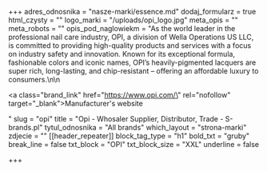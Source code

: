 +++
adres_odnosnika = "nasze-marki/essence.md"
dodaj_formularz = true
html_czysty = ""
logo_marki = "/uploads/opi_logo.jpg"
meta_opis = ""
meta_robots = ""
opis_pod_naglowiekm = "As the world leader in the professional nail care industry, OPI, a division of Wella Operations US LLC, is committed to providing high-quality products and services with a focus on industry safety and innovation. Known for its exceptional formula, fashionable colors and iconic names, OPI’s heavily-pigmented lacquers are super rich, long-lasting, and chip-resistant – offering an affordable luxury to consumers.\n\n    <p><a class=\"brand_link\" href=\"https://www.opi.com/\" rel=\"nofollow\" target=\"_blank\">Manufacturer's website</a></p>"
slug = "opi"
title = "Opi - Whosaler Supplier, Distributor, Trade - S-brands.pl"
tytul_odnosnika = "All brands"
which_layout = "strona-marki"
zdjecie = ""
[[header_repeater]]
block_tag_type = "h1"
bold_txt = "gruby"
break_line = false
txt_block = "OPI"
txt_block_size = "XXL"
underline = false

+++
